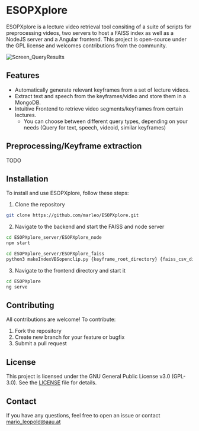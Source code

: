 # ESOPXplore

ESOPXplore is a lecture video retrieval tool consiting of a suite of scripts for preprocessing videos, two servers to host a FAISS index as well as a NodeJS server and a Angular frontend. 
This project is open-source under the GPL license and welcomes contributions from the community.

![Screen_QueryResults](https://github.com/user-attachments/assets/108c83da-5250-4226-9270-0e525cebd0a4)

## Features
- Automatically generate relevant keyframes from a set of lecture videos.
- Extract text and speech from the keyframes/video and store them in a MongoDB.
- Intuitive Frontend to retrieve video segments/keyframes from certain lectures.
  - You can choose between different query types, depending on your needs (Query for text, speech, videoid, similar keyframes)

## Preprocessing/Keyframe extraction

TODO

## Installation
To install and use ESOPXplore, follow these steps:

1. Clone the repository
```bash
git clone https://github.com/marleo/ESOPXplore.git
```
2. Navigate to the backend and start the FAISS and node server
```bash
cd ESOPXplore_server/ESOPXplore_node
npm start
```

```bash
cd ESOPXplore_server/ESOPXplore_faiss
python3 makeIndexVBSopenclip.py {keyframe_root_directory} {faiss_csv_directory}
```
3. Navigate to the frontend directory and start it
```bash
cd ESOPXplore
ng serve
```

## Contributing 
All contributions are welcome! To contribute:

1. Fork the repository
2. Create new branch for your feature or bugfix
3. Submit a pull request

## License
This project is licensed under the GNU General Public License v3.0 (GPL-3.0). See the [LICENSE](https://github.com/marleo/ESOPXplore/blob/main/LICENSE) file for details.

## Contact
If you have any questions, feel free to open an issue or contact mario_leopold@aau.at
